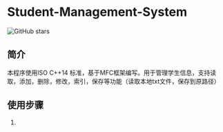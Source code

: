 # Student-Management-System
![GitHub stars](https://img.shields.io/github/stars/Xu-guangyun/Student-Management-System) 

## 简介

本程序使用ISO C++14 标准，基于MFC框架编写。用于管理学生信息，支持读取，添加，删除，修改，索引，保存等功能（读取本地txt文件，保存到原路径）

## 使用步骤

1.
